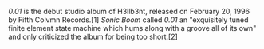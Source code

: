 _0.01_ is the debut studio album of H3llb3nt, released on February 20, 1996 by Fifth Colvmn Records.[1] _Sonic Boom_ called _0.01_ an "exquisitely tuned finite element state machine which hums along with a groove all of its own" and only criticized the album for being too short.[2]
